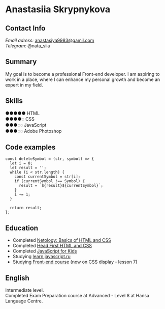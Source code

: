 # Anastasiia Skrypnykova
## Contact Info
*Email adress:* anastasiya9983@gamil.com\
*Telegram:* @nata_siia
## Summary
My goal is to become a professional Front-end developer. I am aspiring to work in a place, where I can enhance my personal growth and become an expert in my field.
## Skills
●●●●● HTML\
●●●●◌ CSS\
●●●◌◌ JavaScript\
●●●◌◌ Adobe Photoshop
## Code examples
```
const deleteSymbol = (str, symbol) => {
  let i = 0;
  let result = '';
  while (i < str.length) {
    const currentSymbol = str[i];
    if (currentSymbol !== Symbol) {
      result = `${result}${currentSymbol}`;
    }
    i += 1;
  }

  return result;
};
```
## Education
* Completed [Netology: Basics of HTML and CSS](https://netology.ru/profile/6714701)
* Completed [Head First HTML and CSS](https://www.amazon.com/Head-First-HTML-CSS-Standards-Based-ebook/dp/B00AF57GAW)
* Completed [JavaScript for Kids](https://www.amazon.com/JavaScript-Kids-Playful-Introduction-Programming-ebook/dp/B00QL616QE)
* Studying [learn.javascript.ru](learn.javascript.ru)
* Studying [Front-end course](https://www.youtube.com/playlist?list=PLM6XATa8CAG4F9nAIYNS5oAiPotxwLFIr) (now on CSS display - lesson 7)
## English
Intermediate level.\
Completed Exam Preparation course at Advanced - Level 8 at Hansa Language Centre.
